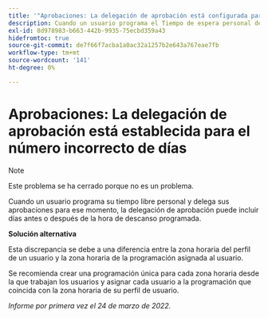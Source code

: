 ```yaml
---
title: '"Aprobaciones: La delegación de aprobación está configurada para el número incorrecto de días'''
description: Cuando un usuario programa el Tiempo de espera personal desactivado y delega sus aprobaciones para ese momento, la delegación de aprobación puede incluir días antes o después de la hora de espera programada.
exl-id: 8d978983-b663-442b-9935-75ecbd359a43
hidefromtoc: true
source-git-commit: de7f66f7acba1a0ac32a1257b2e643a767eae7fb
workflow-type: tm+mt
source-wordcount: '141'
ht-degree: 0%

---
```


# Aprobaciones: La delegación de aprobación está establecida para el número incorrecto de días

>[!NOTE]
>
>Este problema se ha cerrado porque no es un problema.

Cuando un usuario programa su tiempo libre personal y delega sus aprobaciones para ese momento, la delegación de aprobación puede incluir días antes o después de la hora de descanso programada.

**Solución alternativa**

Esta discrepancia se debe a una diferencia entre la zona horaria del perfil de un usuario y la zona horaria de la programación asignada al usuario.

Se recomienda crear una programación única para cada zona horaria desde la que trabajan los usuarios y asignar cada usuario a la programación que coincida con la zona horaria de su perfil de usuario.

_Informe por primera vez el 24 de marzo de 2022._
